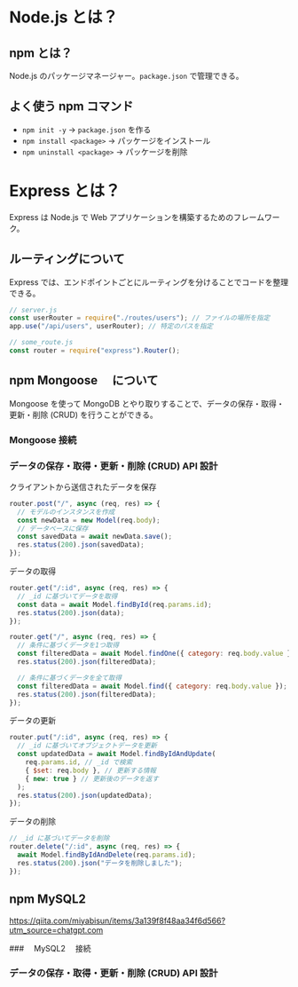 # Node.js とは？

## npm とは？

Node.js のパッケージマネージャー。`package.json` で管理できる。

## よく使う npm コマンド

- `npm init -y` → `package.json` を作る
- `npm install <package>` → パッケージをインストール
- `npm uninstall <package>` → パッケージを削除

# Express とは？

Express は Node.js で Web アプリケーションを構築するためのフレームワーク。

## ルーティングについて

Express では、エンドポイントごとにルーティングを分けることでコードを整理できる。

```js
// server.js
const userRouter = require("./routes/users"); // ファイルの場所を指定
app.use("/api/users", userRouter); // 特定のパスを指定

// some_route.js
const router = require("express").Router();
```

## npm Mongoose 　について

Mongoose を使って MongoDB とやり取りすることで、データの保存・取得・更新・削除 (CRUD) を行うことができる。

### Mongoose 接続

### データの保存・取得・更新・削除 (CRUD) API 設計

クライアントから送信されたデータを保存

```js
router.post("/", async (req, res) => {
  // モデルのインスタンスを作成
  const newData = new Model(req.body);
  // データベースに保存
  const savedData = await newData.save();
  res.status(200).json(savedData);
});
```

データの取得

```js
router.get("/:id", async (req, res) => {
  // _id に基づいてデータを取得
  const data = await Model.findById(req.params.id);
  res.status(200).json(data);
});

router.get("/", async (req, res) => {
  // 条件に基づくデータを1つ取得
  const filteredData = await Model.findOne({ category: req.body.value });
  res.status(200).json(filteredData);

  // 条件に基づくデータを全て取得
  const filteredData = await Model.find({ category: req.body.value });
  res.status(200).json(filteredData);
});
```

データの更新

```js
router.put("/:id", async (req, res) => {
  // _id に基づいてオブジェクトデータを更新
  const updatedData = await Model.findByIdAndUpdate(
    req.params.id, // _id で検索
    { $set: req.body }, // 更新する情報
    { new: true } // 更新後のデータを返す
  );
  res.status(200).json(updatedData);
});
```

データの削除

```js
// _id に基づいてデータを削除
router.delete("/:id", async (req, res) => {
  await Model.findByIdAndDelete(req.params.id);
  res.status(200).json("データを削除しました");
});
```

## npm MySQL2

https://qiita.com/miyabisun/items/3a139f8f48aa34f6d566?utm_source=chatgpt.com

###　 MySQL2 　接続

### データの保存・取得・更新・削除 (CRUD) API 設計
